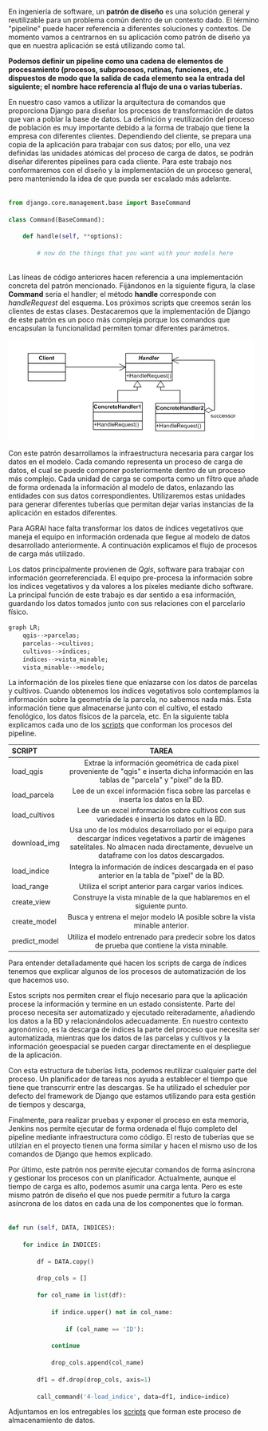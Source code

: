 
En ingeniería de software, un **patrón de diseño** es una solución general y reutilizable para un problema común dentro de un contexto dado. El término "pipeline" puede hacer referencia a diferentes soluciones y contextos. De momento vamos a centrarnos en su aplicación como patrón de diseño ya que en nuestra aplicación se está utilizando como tal.

**Podemos definir un pipeline como una cadena de elementos de procesamiento (procesos, subprocesos, rutinas, funciones, etc.) dispuestos de modo que la salida de cada elemento sea la entrada del siguiente; el nombre hace referencia al flujo de una o varias tuberías.**

En nuestro caso vamos a utilizar la arquitectura de comandos que proporciona Django para diseñar los procesos de transformación de datos que van a poblar la base de datos. La definición y reutilización del proceso de población es muy importante debido a la forma de trabajo que tiene la empresa con diferentes clientes. Dependiendo del cliente, se prepara una copia de la aplicación para trabajar con sus datos; por ello, una vez definidas las unidades atómicas del proceso de carga de datos, se podrán diseñar diferentes pipelines para cada cliente. Para este trabajo nos conformaremos con el diseño y la implementación de un proceso general, pero manteniendo la idea de que pueda ser escalado más adelante.

```python

from django.core.management.base import BaseCommand

class Command(BaseCommand):

    def handle(self, **options):
    
        # now do the things that you want with your models here
        
```

Las líneas de código anteriores hacen referencia a una implementación concreta del patrón mencionado.  Fijándonos en la siguiente figura, la clase **Command** sería el handler; el método **handle** corresponde con *handleRequest* del esquema. Los próximos scripts que creemos serán los clientes de estas clases. Destacaremos que la implementación de Django de este patrón es un poco más compleja porque los comandos que encapsulan la funcionalidad permiten tomar diferentes parámetros. 

![](figures/pipeline_pattern.PNG)

Con este patrón desarrollamos la infraestructura necesaria para cargar los datos en el modelo. Cada comando representa un proceso de carga de datos, el cual se puede componer posteriormente dentro de un proceso más complejo. Cada unidad de carga se comporta como un filtro que añade de forma ordenada la información al modelo de datos, enlazando las entidades con sus datos correspondientes. Utilizaremos estas unidades para generar diferentes tuberías que permitan dejar varias instancias de la aplicación en estados diferentes.

Para AGRAI hace falta transformar los datos de índices vegetativos que maneja el equipo en información ordenada que llegue al modelo de datos desarrollado anteriormente. A continuación explicamos el flujo de procesos de carga más utilizado.

Los datos principalmente provienen de *Qgis*, software para trabajar con información georreferenciada. El equipo pre-procesa la información sobre los índices vegetativos y da valores a los píxeles mediante dicho software. La principal función de este trabajo es dar sentido a esa información, guardando los datos tomados junto con sus relaciones con el parcelario físico.

```mermaid
graph LR;
    qgis-->parcelas;
    parcelas-->cultivos;
    cultivos-->índices;
    índices-->vista_minable;
    vista_minable-->modelo;
```


La información de los píxeles tiene que enlazarse con los datos de parcelas y cultivos. Cuando obtenemos los índices vegetativos solo contemplamos la información sobre la geometría de la parcela, no sabemos nada más. Esta información tiene que almacenarse junto con el cultivo, el estado fenológico, los datos físicos de la parcela, etc. En la siguiente tabla explicamos cada uno de los [scripts](https://github.com/alesteba/tfg/tree/main/entregables/pipeline) que conforman los procesos del pipeline.

SCRIPT | TAREA
:----------------|:-------------:
load_qgis | Extrae la información geométrica de cada pixel proveniente de "qgis" e inserta dicha información en las tablas de "parcela" y "pixel" de la BD. 
load_parcela | Lee de un excel información fisca sobre las parcelas e inserta los datos en la BD.
load_cultivos | Lee de un excel información sobre cultivos con sus variedades e inserta los datos en la BD.
download_img | Usa uno de los módulos desarrollado por el equipo para descargar índices vegetativos a partir de imágenes satelitales. No almacen nada directamente, devuelve un dataframe con los datos descargados.
load_indice | Integra la información de índices descargada en el paso anterior en la tabla de "pixel" de la BD.
load_range | Utiliza el script anterior para cargar varios índices. 
create_view | Construye la vista minable de la que hablaremos en el siguiente punto.
create_model | Busca y entrena el mejor modelo IA posible sobre la vista minable anterior.
predict_model | Utiliza el modelo entrenado para predecir sobre los datos de prueba que contiene la vista minable.

Para entender detalladamente qué hacen los scripts de carga de índices tenemos que explicar algunos de los procesos de automatización de los que hacemos uso. 

Estos scripts nos permiten crear el flujo necesario para que la aplicación procese la información y termine en un estado consistente. Parte del proceso necesita ser automatizado y ejecutado reiteradamente, añadiendo los datos a la BD y relacionándolos adecuadamente. En nuestro contexto agronómico, es la descarga de índices la parte del proceso que necesita ser automatizada, mientras que los datos de las parcelas y cultivos y la información geoespacial se pueden cargar directamente en el despliegue de la aplicación. 

Con esta estructura de tuberías lista, podemos reutilizar cualquier parte del proceso. Un planificador de tareas nos ayuda a establecer el tiempo que tiene que transcurrir entre las descargas.  Se ha utilizado el scheduler por defecto del framework de Django que estamos utilizando para esta gestión de tiempos y descarga,

Finalmente, para realizar pruebas y exponer el proceso en esta memoria, Jenkins nos permite ejecutar de forma ordenada el flujo completo del pipeline mediante infraestructura como código. El resto de tuberías que se utilzian en el proyecto tienen una forma similar y hacen el mismo uso de los comandos de Django que hemos explicado.

Por último, este patrón nos permite ejecutar comandos de forma asíncrona y gestionar los procesos con un planificador. Actualmente, aunque el tiempo de carga es alto, podemos asumir una carga lenta. Pero es este mismo patrón de diseño el que nos puede permitir a futuro la carga asíncrona de los datos en cada una de los componentes que lo forman.

```python

def run (self, DATA, INDICES):
	
	for indice in INDICES:
	
		df = DATA.copy()
		
		drop_cols = []
		
		for col_name in list(df):
		
			if indice.upper() not in col_name:
			
				if (col_name == 'ID'):
			
			continue
			
			drop_cols.append(col_name)
		
		df1 = df.drop(drop_cols, axis=1)
	
		call_command('4-load_indice', data=df1, indice=indice)
```

Adjuntamos en los entregables los [scripts](https://github.com/alesteba/tfg/tree/main/entregables/pipeline) que forman este proceso de almacenamiento de datos. 


